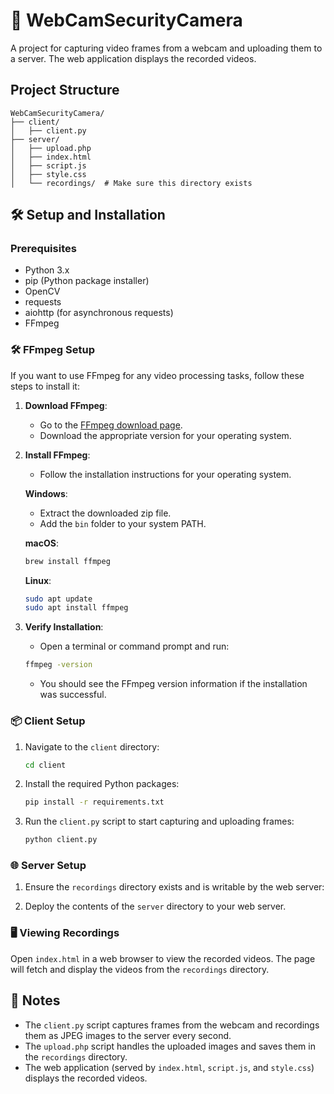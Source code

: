
# 📸 WebCamSecurityCamera

A project for capturing video frames from a webcam and uploading them to a server. The web application displays the recorded videos.

## Project Structure

```
WebCamSecurityCamera/
├── client/
│   ├── client.py
├── server/
│   ├── upload.php
│   ├── index.html
│   ├── script.js
│   ├── style.css
│   └── recordings/  # Make sure this directory exists
```

## 🛠️ Setup and Installation

### Prerequisites

- Python 3.x
- pip (Python package installer)
- OpenCV
- requests
- aiohttp (for asynchronous requests)
- FFmpeg

### 🛠️ FFmpeg Setup

If you want to use FFmpeg for any video processing tasks, follow these steps to install it:

1. **Download FFmpeg**:
   - Go to the [FFmpeg download page](https://ffmpeg.org/download.html).
   - Download the appropriate version for your operating system.

2. **Install FFmpeg**:
   - Follow the installation instructions for your operating system.

   **Windows**:
   - Extract the downloaded zip file.
   - Add the `bin` folder to your system PATH.

   **macOS**:
   ```bash
   brew install ffmpeg
   ```

   **Linux**:
   ```bash
   sudo apt update
   sudo apt install ffmpeg
   ```

3. **Verify Installation**:
   - Open a terminal or command prompt and run:
   ```bash
   ffmpeg -version
   ```
   - You should see the FFmpeg version information if the installation was successful.

### 📦 Client Setup

1. Navigate to the `client` directory:
    ```bash
    cd client
    ```

2. Install the required Python packages:
    ```bash
    pip install -r requirements.txt
    ```

3. Run the `client.py` script to start capturing and uploading frames:
    ```bash
    python client.py
    ```

### 🌐 Server Setup

1. Ensure the `recordings` directory exists and is writable by the web server:

2. Deploy the contents of the `server` directory to your web server.

### 🖥️ Viewing Recordings

Open `index.html` in a web browser to view the recorded videos. The page will fetch and display the videos from the `recordings` directory.

## 📝 Notes

- The `client.py` script captures frames from the webcam and recordings them as JPEG images to the server every second.
- The `upload.php` script handles the uploaded images and saves them in the `recordings` directory.
- The web application (served by `index.html`, `script.js`, and `style.css`) displays the recorded videos.
